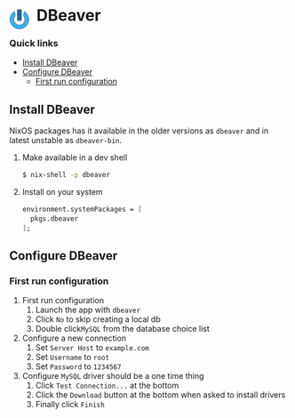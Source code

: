 # DBeaver <img style="margin: 6px 13px 0px 0px" align="left" src="../../../data/images/logo_36x36.png" />

### Quick links
* [Install DBeaver](#install-dbeaver)
* [Configure DBeaver](#configure-dbeaver)
  * [First run configuration](#first-run-configuration)

## Install DBeaver
NixOS packages has it available in the older versions as `dbeaver` and in latest unstable as 
`dbeaver-bin`.

1. Make available in a dev shell
   ```bash
   $ nix-shell -p dbeaver
   ```

2. Install on your system
   ```nix
   environment.systemPackages = [
     pkgs.dbeaver
   ];
   ```

## Configure DBeaver

### First run configuration
1. First run configuration
   1. Launch the app with `dbeaver`
   2. Click `No` to skip creating a local db
   3. Double click`MySQL` from the database choice list 
3. Configure a new connection
   1. Set `Server Host` to `example.com`  
   2. Set `Username` to `root`  
   3. Set `Password` to `1234567`  
4. Configure `MySQL` driver should be a one time thing
   1. Click `Test Connection...` at the bottom  
   2. Click the `Download` button at the bottom when asked to install drivers
   3. Finally click `Finish`

